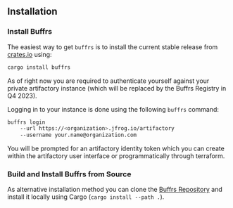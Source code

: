 ## Installation

### Install Buffrs

The easiest way to get `buffrs` is to install the current stable release from
[crates.io] using:

```bash
cargo install buffrs
```

As of right now you are required to authenticate yourself against your private
artifactory instance (which will be replaced by the Buffrs Registry in Q4
2023).

Logging in to your instance is done using the following `buffrs` command:

```bash
buffrs login
    --url https://<organization>.jfrog.io/artifactory
    --username your.name@organization.com
```

You will be prompted for an artifactory identity token which you can create
within the artifactory user interface or programmatically through terraform.

### Build and Install Buffrs from Source

As alternative installation method you can clone the [Buffrs Repository] and
install it locally using Cargo (`cargo install --path .`).

[crates.io]: https://crates.io
[Buffrs Repository]: https://github.com/helsing-ai/buffrs
